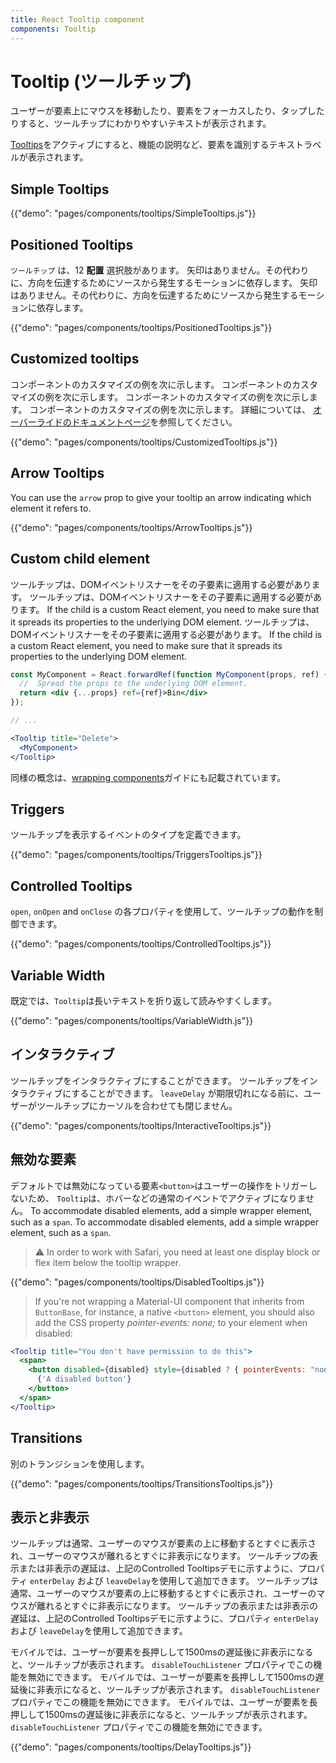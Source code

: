 ```yaml
---
title: React Tooltip component
components: Tooltip
---
```


# Tooltip (ツールチップ)

<p class="description">ユーザーが要素上にマウスを移動したり、要素をフォーカスしたり、タップしたりすると、ツールチップにわかりやすいテキストが表示されます。</p>

[Tooltips](https://material.io/design/components/tooltips.html)をアクティブにすると、機能の説明など、要素を識別するテキストラベルが表示されます。

## Simple Tooltips

{{"demo": "pages/components/tooltips/SimpleTooltips.js"}}

## Positioned Tooltips

`ツールチップ` は、12 **配置** 選択肢があります。 矢印はありません。その代わりに、方向を伝達するためにソースから発生するモーションに依存します。 矢印はありません。その代わりに、方向を伝達するためにソースから発生するモーションに依存します。

{{"demo": "pages/components/tooltips/PositionedTooltips.js"}}

## Customized tooltips

コンポーネントのカスタマイズの例を次に示します。 コンポーネントのカスタマイズの例を次に示します。 コンポーネントのカスタマイズの例を次に示します。 コンポーネントのカスタマイズの例を次に示します。 詳細については、 [オーバーライドのドキュメントページ](/customization/components/)を参照してください。

{{"demo": "pages/components/tooltips/CustomizedTooltips.js"}}

## Arrow Tooltips

You can use the `arrow` prop to give your tooltip an arrow indicating which element it refers to.

{{"demo": "pages/components/tooltips/ArrowTooltips.js"}}

## Custom child element

ツールチップは、DOMイベントリスナーをその子要素に適用する必要があります。 ツールチップは、DOMイベントリスナーをその子要素に適用する必要があります。 If the child is a custom React element, you need to make sure that it spreads its properties to the underlying DOM element. ツールチップは、DOMイベントリスナーをその子要素に適用する必要があります。 If the child is a custom React element, you need to make sure that it spreads its properties to the underlying DOM element.

```jsx
const MyComponent = React.forwardRef(function MyComponent(props, ref) {
  //  Spread the props to the underlying DOM element.
  return <div {...props} ref={ref}>Bin</div>
});

// ...

<Tooltip title="Delete">
  <MyComponent>
</Tooltip>
```

同様の概念は、[wrapping components](/guides/composition/#wrapping-components)ガイドにも記載されています。

## Triggers

ツールチップを表示するイベントのタイプを定義できます。

{{"demo": "pages/components/tooltips/TriggersTooltips.js"}}

## Controlled Tooltips

`open`, `onOpen` and `onClose` の各プロパティを使用して、ツールチップの動作を制御できます。

{{"demo": "pages/components/tooltips/ControlledTooltips.js"}}

## Variable Width

既定では、`Tooltip`は長いテキストを折り返して読みやすくします。

{{"demo": "pages/components/tooltips/VariableWidth.js"}}

## インタラクティブ

ツールチップをインタラクティブにすることができます。 ツールチップをインタラクティブにすることができます。 `leaveDelay` が期限切れになる前に、ユーザーがツールチップにカーソルを合わせても閉じません。

{{"demo": "pages/components/tooltips/InteractiveTooltips.js"}}

## 無効な要素

デフォルトでは無効になっている要素`<button>`はユーザーの操作をトリガーしないため、 `Tooltip`は、ホバーなどの通常のイベントでアクティブになりません。 To accommodate disabled elements, add a simple wrapper element, such as a `span`. To accommodate disabled elements, add a simple wrapper element, such as a `span`.

> ⚠️ In order to work with Safari, you need at least one display block or flex item below the tooltip wrapper.

{{"demo": "pages/components/tooltips/DisabledTooltips.js"}}

> If you're not wrapping a Material-UI component that inherits from `ButtonBase`, for instance, a native `<button>` element, you should also add the CSS property *pointer-events: none;* to your element when disabled:

```jsx
<Tooltip title="You don't have permission to do this">
  <span>
    <button disabled={disabled} style={disabled ? { pointerEvents: "none" } : {}}>
      {'A disabled button'}
    </button>
  </span>
</Tooltip>
```

## Transitions

別のトランジションを使用します。

{{"demo": "pages/components/tooltips/TransitionsTooltips.js"}}

## 表示と非表示

ツールチップは通常、ユーザーのマウスが要素の上に移動するとすぐに表示され、ユーザーのマウスが離れるとすぐに非表示になります。 ツールチップの表示または非表示の遅延は、上記のControlled Tooltipsデモに示すように、プロパティ `enterDelay` および `leaveDelay`を使用して追加できます。 ツールチップは通常、ユーザーのマウスが要素の上に移動するとすぐに表示され、ユーザーのマウスが離れるとすぐに非表示になります。 ツールチップの表示または非表示の遅延は、上記のControlled Tooltipsデモに示すように、プロパティ `enterDelay` および `leaveDelay`を使用して追加できます。

モバイルでは、ユーザーが要素を長押しして1500msの遅延後に非表示になると、ツールチップが表示されます。 `disableTouchListener` プロパティでこの機能を無効にできます。 モバイルでは、ユーザーが要素を長押しして1500msの遅延後に非表示になると、ツールチップが表示されます。 `disableTouchListener` プロパティでこの機能を無効にできます。 モバイルでは、ユーザーが要素を長押しして1500msの遅延後に非表示になると、ツールチップが表示されます。 `disableTouchListener` プロパティでこの機能を無効にできます。

{{"demo": "pages/components/tooltips/DelayTooltips.js"}}